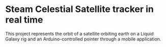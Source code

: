 # Steam Celestial Satellite tracker in real time

This project represents the orbit of a satellite orbiting earth on a Liquid Galaxy rig and an
Arduino-controlled pointer through a mobile application.

## 

